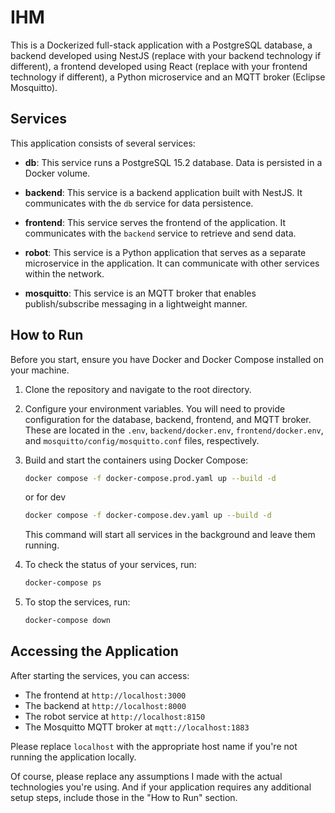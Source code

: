 

# IHM

This is a Dockerized full-stack application with a PostgreSQL database, a backend developed using NestJS (replace with your backend technology if different), a frontend developed using React (replace with your frontend technology if different), a Python microservice and an MQTT broker (Eclipse Mosquitto).

## Services

This application consists of several services:

- **db**: This service runs a PostgreSQL 15.2 database. Data is persisted in a Docker volume.

- **backend**: This service is a backend application built with NestJS. It communicates with the `db` service for data persistence.

- **frontend**: This service serves the frontend of the application. It communicates with the `backend` service to retrieve and send data.

- **robot**: This service is a Python application that serves as a separate microservice in the application. It can communicate with other services within the network.

- **mosquitto**: This service is an MQTT broker that enables publish/subscribe messaging in a lightweight manner.

## How to Run

Before you start, ensure you have Docker and Docker Compose installed on your machine.

1. Clone the repository and navigate to the root directory.

2. Configure your environment variables. You will need to provide configuration for the database, backend, frontend, and MQTT broker. These are located in the `.env`, `backend/docker.env`, `frontend/docker.env`, and `mosquitto/config/mosquitto.conf` files, respectively.

3. Build and start the containers using Docker Compose:

    ```bash
    docker compose -f docker-compose.prod.yaml up --build -d    
    ```

    or for dev

     ```bash
    docker compose -f docker-compose.dev.yaml up --build -d    
    ```

    This command will start all services in the background and leave them running.

4. To check the status of your services, run:

    ```bash
    docker-compose ps
    ```

5. To stop the services, run:

    ```bash
    docker-compose down
    ```

## Accessing the Application

After starting the services, you can access:

- The frontend at `http://localhost:3000`
- The backend at `http://localhost:8000`
- The robot service at `http://localhost:8150`
- The Mosquitto MQTT broker at `mqtt://localhost:1883`

Please replace `localhost` with the appropriate host name if you're not running the application locally.


Of course, please replace any assumptions I made with the actual technologies you're using. And if your application requires any additional setup steps, include those in the "How to Run" section.
